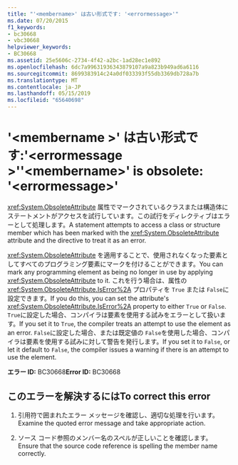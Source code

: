 ```yaml
---
title: "'<membername>' は古い形式です: '<errormessage>'"
ms.date: 07/20/2015
f1_keywords:
- bc30668
- vbc30668
helpviewer_keywords:
- BC30668
ms.assetid: 25e5606c-2734-4f42-a2bc-1ad28ec1e892
ms.openlocfilehash: 6dc7a99631936343879107a9a823b949ad6a6116
ms.sourcegitcommit: 8699383914c24a0df033393f55db3369db728a7b
ms.translationtype: MT
ms.contentlocale: ja-JP
ms.lasthandoff: 05/15/2019
ms.locfileid: "65640698"
---
```

# <a name="membername-is-obsolete-errormessage"></a><span data-ttu-id="f3c36-102">'\<membername >' は古い形式です:'\<errormessage >'</span><span class="sxs-lookup"><span data-stu-id="f3c36-102">'\<membername>' is obsolete: '\<errormessage>'</span></span>
<span data-ttu-id="f3c36-103"><xref:System.ObsoleteAttribute> 属性でマークされているクラスまたは構造体にステートメントがアクセスを試行しています。この試行をディレクティブはエラーとして処理します。</span><span class="sxs-lookup"><span data-stu-id="f3c36-103">A statement attempts to access a class or structure member which has been marked with the <xref:System.ObsoleteAttribute> attribute and the directive to treat it as an error.</span></span>  
  
 <span data-ttu-id="f3c36-104"><xref:System.ObsoleteAttribute> を適用することで、使用されなくなった要素としてすべてのプログラミング要素にマークを付けることができます。</span><span class="sxs-lookup"><span data-stu-id="f3c36-104">You can mark any programming element as being no longer in use by applying <xref:System.ObsoleteAttribute> to it.</span></span> <span data-ttu-id="f3c36-105">これを行う場合は、属性の<xref:System.ObsoleteAttribute.IsError%2A> プロパティを `True` または `False`に設定できます。</span><span class="sxs-lookup"><span data-stu-id="f3c36-105">If you do this, you can set the attribute's <xref:System.ObsoleteAttribute.IsError%2A> property to either `True` or `False`.</span></span> <span data-ttu-id="f3c36-106">`True`に設定した場合、コンパイラは要素を使用する試みをエラーとして扱います。</span><span class="sxs-lookup"><span data-stu-id="f3c36-106">If you set it to `True`, the compiler treats an attempt to use the element as an error.</span></span> <span data-ttu-id="f3c36-107">`False`に設定した場合、または既定値の `False`を使用した場合、コンパイラは要素を使用する試みに対して警告を発行します。</span><span class="sxs-lookup"><span data-stu-id="f3c36-107">If you set it to `False`, or let it default to `False`, the compiler issues a warning if there is an attempt to use the element.</span></span>  
  
 <span data-ttu-id="f3c36-108">**エラー ID:** BC30668</span><span class="sxs-lookup"><span data-stu-id="f3c36-108">**Error ID:** BC30668</span></span>  
  
## <a name="to-correct-this-error"></a><span data-ttu-id="f3c36-109">このエラーを解決するには</span><span class="sxs-lookup"><span data-stu-id="f3c36-109">To correct this error</span></span>  
  
1. <span data-ttu-id="f3c36-110">引用符で囲まれたエラー メッセージを確認し、適切な処理を行います。</span><span class="sxs-lookup"><span data-stu-id="f3c36-110">Examine the quoted error message and take appropriate action.</span></span>  
  
2. <span data-ttu-id="f3c36-111">ソース コード参照のメンバー名のスペルが正しいことを確認します。</span><span class="sxs-lookup"><span data-stu-id="f3c36-111">Ensure that the source code reference is spelling the member name correctly.</span></span>
